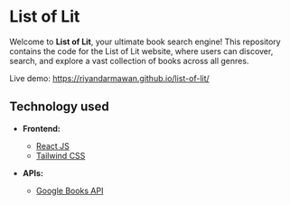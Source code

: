 # List of Lit

Welcome to **List of Lit**, your ultimate book search engine! This repository contains the code for the List of Lit website, where users can discover, search, and explore a vast collection of books across all genres.

Live demo: https://riyandarmawan.github.io/list-of-lit/

## Technology used
- **Frontend:**
  - [React JS](https://react.dev/)
  - [Tailwind CSS](https://tailwindcss.com/)
 
- **APIs:**
  - [Google Books API](https://developers.google.com/books)
